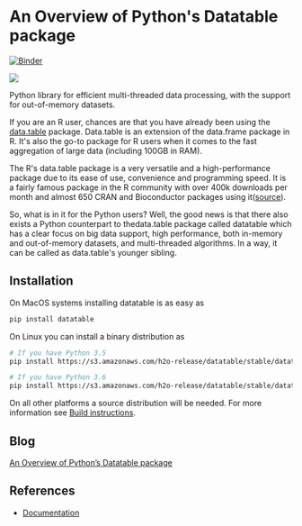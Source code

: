 # An Overview of Python's Datatable package
[![Binder](https://mybinder.org/badge_logo.svg)](https://mybinder.org/v2/gh/parulnith/An-Overview-of-Python-s-Datatable-package/master?filepath=An%20Overview%20of%20Python's%20Datatable%20package.ipynb)

![](https://cdn-images-1.medium.com/max/800/0*w7dsjAY9CKNY7owL.png)

Python library for efficient multi-threaded data processing, with the support for out-of-memory datasets.

If you are an R user, chances are that you have already been using the [data.table](https://cran.r-project.org/web/packages/data.table/data.table.pdf) package. Data.table is an extension of the data.frame package in R. It's also the go-to package for R users when it comes to the fast aggregation of large data (including 100GB in RAM).

The R's data.table package is a very versatile and a high-performance package due to its ease of use, convenience and programming speed. It is a fairly famous package in the R community with over 400k downloads per month and almost 650 CRAN and Bioconductor packages using it([source](https://github.com/Rdatatable/data.table/wiki)).

So, what is in it for the Python users? Well, the good news is that there also exists a Python counterpart to thedata.table package called datatable which has a clear focus on big data support, high performance, both in-memory and out-of-memory datasets, and multi-threaded algorithms. In a way, it can be called as data.table's younger sibling.


## Installation

On MacOS systems installing datatable is as easy as
```sh
pip install datatable
```

On Linux you can install a binary distribution as
```sh
# If you have Python 3.5
pip install https://s3.amazonaws.com/h2o-release/datatable/stable/datatable-0.8.0/datatable-0.8.0-cp35-cp35m-linux_x86_64.whl

# If you have Python 3.6
pip install https://s3.amazonaws.com/h2o-release/datatable/stable/datatable-0.8.0/datatable-0.8.0-cp36-cp36m-linux_x86_64.whl
```

On all other platforms a source distribution will be needed. For more
information see [Build instructions](https://datatable.readthedocs.io/en/latest/install.html).


## Blog
[An Overview of Python’s Datatable package](https://towardsdatascience.com/an-overview-of-pythons-datatable-package-5d3a97394ee9?source=friends_link&sk=4b2304e83b424765432ee103b17abb3a)


## References
* [Documentation](https://datatable.readthedocs.io/en/latest/?badge=latest)
